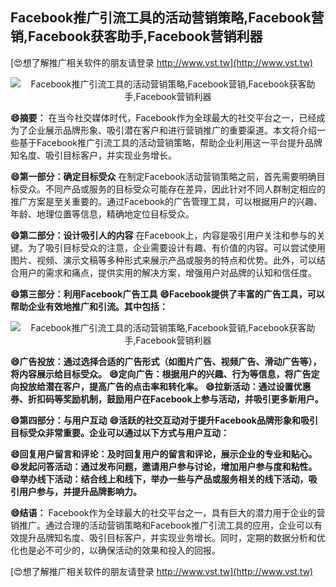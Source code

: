 ## **Facebook推广引流工具的活动营销策略,Facebook营销,Facebook获客助手,Facebook营销利器**

[😍想了解推广相关软件的朋友请登录 http://www.vst.tw](http://www.vst.tw)

 <center><img src="https://vst.tw/MP4/tuiguang/png/5.png" alt="Facebook推广引流工具的活动营销策略,Facebook营销,Facebook获客助手,Facebook营销利器"></center>

**😄摘要：**
在当今社交媒体时代，Facebook作为全球最大的社交平台之一，已经成为了企业展示品牌形象、吸引潜在客户和进行营销推广的重要渠道。本文将介绍一些基于Facebook推广引流工具的活动营销策略，帮助企业利用这一平台提升品牌知名度、吸引目标客户，并实现业务增长。

**😄第一部分：确定目标受众**
在制定Facebook活动营销策略之前，首先需要明确目标受众。不同产品或服务的目标受众可能存在差异，因此针对不同人群制定相应的推广方案是至关重要的。通过Facebook的广告管理工具，可以根据用户的兴趣、年龄、地理位置等信息，精确地定位目标受众。

**😄第二部分：设计吸引人的内容**
在Facebook上，内容是吸引用户关注和参与的关键。为了吸引目标受众的注意，企业需要设计有趣、有价值的内容。可以尝试使用图片、视频、演示文稿等多种形式来展示产品或服务的特点和优势。此外，可以结合用户的需求和痛点，提供实用的解决方案，增强用户对品牌的认知和信任度。

**😄第三部分：利用Facebook广告工具**
**😄Facebook提供了丰富的广告工具，可以帮助企业有效地推广和引流。其中包括：**

 <center><img src="https://vst.tw/MP4/tuiguang/png/0.png" alt="Facebook推广引流工具的活动营销策略,Facebook营销,Facebook获客助手,Facebook营销利器"></center>

**😄广告投放：通过选择合适的广告形式（如图片广告、视频广告、滑动广告等），将内容展示给目标受众。**
**😄定向广告：根据用户的兴趣、行为等信息，将广告定向投放给潜在客户，提高广告的点击率和转化率。**
**😄拉新活动：通过设置优惠券、折扣码等奖励机制，鼓励用户在Facebook上参与活动，并吸引更多新用户。**

**😄第四部分：与用户互动**
**😄活跃的社交互动对于提升Facebook品牌形象和吸引目标受众非常重要。企业可以通过以下方式与用户互动：**

**😄回复用户留言和评论：及时回复用户的留言和评论，展示企业的专业和贴心。**
**😄发起问答活动：通过发布问题，邀请用户参与讨论，增加用户参与度和粘性。**
**😄举办线下活动：结合线上和线下，举办一些与产品或服务相关的线下活动，吸引用户参与，并提升品牌影响力。**

**😄结语：**
Facebook作为全球最大的社交平台之一，具有巨大的潜力用于企业的营销推广。通过合理的活动营销策略和Facebook推广引流工具的应用，企业可以有效提升品牌知名度、吸引目标客户，并实现业务增长。同时，定期的数据分析和优化也是必不可少的，以确保活动的效果和投入的回报。

[😍想了解推广相关软件的朋友请登录 http://www.vst.tw](http://www.vst.tw)



